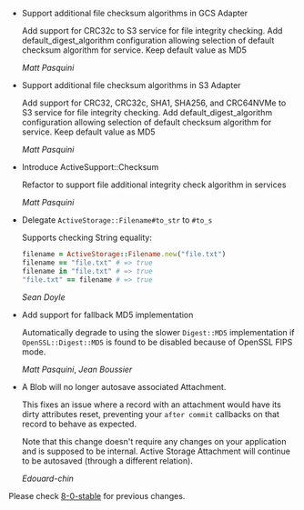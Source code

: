 *   Support additional file checksum algorithms in GCS Adapter

    Add support for CRC32c to S3 service for
    file integrity checking.
    Add default_digest_algorithm configuration allowing selection of default
    checksum algorithm for service. Keep default value as MD5

    *Matt Pasquini*

*   Support additional file checksum algorithms in S3 Adapter

    Add support for CRC32, CRC32c, SHA1, SHA256, and CRC64NVMe to S3 service for
    file integrity checking.
    Add default_digest_algorithm configuration allowing selection of default
    checksum algorithm for service. Keep default value as MD5

    *Matt Pasquini*

*   Introduce ActiveSupport::Checksum

    Refactor to support file additional integrity check algorithm in services

    *Matt Pasquini*

*   Delegate `ActiveStorage::Filename#to_str` to `#to_s`

    Supports checking String equality:

    ```ruby
    filename = ActiveStorage::Filename.new("file.txt")
    filename == "file.txt" # => true
    filename in "file.txt" # => true
    "file.txt" == filename # => true
    ```

    *Sean Doyle*

*   Add support for fallback MD5 implementation

    Automatically degrade to using the slower `Digest::MD5` implementation if `OpenSSL::Digest::MD5`
    is found to be disabled because of OpenSSL FIPS mode.

    *Matt Pasquini*, *Jean Boussier*

*   A Blob will no longer autosave associated Attachment.

    This fixes an issue where a record with an attachment would have
    its dirty attributes reset, preventing your `after commit` callbacks
    on that record to behave as expected.

    Note that this change doesn't require any changes on your application
    and is supposed to be internal. Active Storage Attachment will continue
    to be autosaved (through a different relation).

    *Edouard-chin*

Please check [8-0-stable](https://github.com/rails/rails/blob/8-0-stable/activestorage/CHANGELOG.md) for previous changes.
